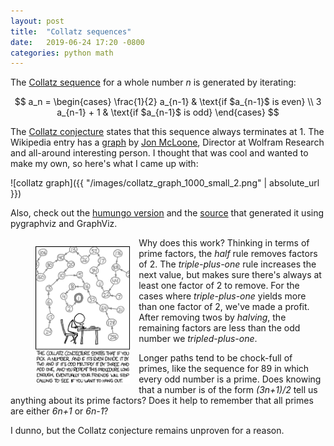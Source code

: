 ```yaml
---
layout: post
title:  "Collatz sequences"
date:   2019-06-24 17:20 -0800
categories: python math
---
```


The [Collatz sequence](http://mathworld.wolfram.com/CollatzProblem.html) for a whole number _n_ is generated by iterating:

$$
a_n = \begin{cases}
\frac{1}{2} a_{n-1} & \text{if $a_{n-1}$ is even} \\
3 a_{n-1} + 1 & \text{if $a_{n-1}$ is odd}
\end{cases}
$$

The [Collatz conjecture](https://en.wikipedia.org/wiki/Collatz_conjecture) states that this sequence always terminates at 1. The Wikipedia entry has a [graph](https://en.wikipedia.org/wiki/Collatz_conjecture#/media/File:Collatz1000mathematica.png) by [Jon McLoone](http://jon.mcloone.info/), Director at Wolfram Research and all-around interesting person. I thought that was cool and wanted to make my own, so here's what I came up with:


![collatz graph]({{ "/images/collatz_graph_1000_small_2.png" | absolute_url }})

Also, check out the [humungo version](https://github.com/cbare/Etudes/blob/master/images/collatz_graph_1000.svg) and the [source](https://github.com/cbare/Etudes/blob/master/python/number_theory.py) that generated it using pygraphviz and GraphViz.

<figure style="float: left; height: 35%; width: 30%; margin-right: 1em;">
    <a href="https://xkcd.com/710/" target="_blank">
    <img
      src="/images/collatz_conjecture_xkcd.png"
      alt="xkcd.com/710"
    >
    </a>
</figure>

Why does this work? Thinking in terms of prime factors, the _half_ rule removes factors of 2. The _triple-plus-one_ rule increases the next value, but makes sure there's always at least one factor of 2 to remove. For the cases where _triple-plus-one_ yields more than one factor of 2, we've made a profit. After removing twos by _halving_, the remaining factors are less than the odd number we _tripled-plus-one_.

Longer paths tend to be chock-full of primes, like the sequence for 89 in which every odd number is a prime. Does knowing that a number is of the form _(3n+1)/2_ tell us anything about its prime factors? Does it help to remember that all primes are either _6n+1_ or _6n-1_?

I dunno, but the Collatz conjecture remains unproven for a reason.


